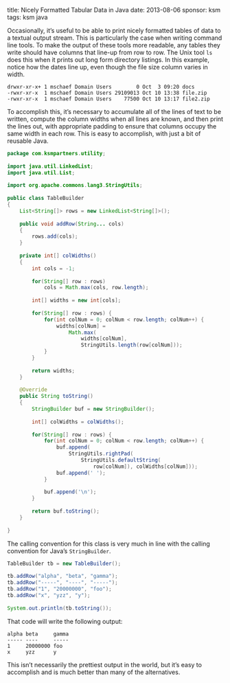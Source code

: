 title: Nicely Formatted Tabular Data in Java
date: 2013-08-06
sponsor: ksm 
tags: ksm java

Occasionally, it’s useful to be able to print nicely formatted tables
of data to a textual output stream. This is particularly the case when
writing command line tools. To make the output of these tools more
readable, any tables they write should have columns that line-up from
row to row. The Unix tool `ls` does this when it prints out long form
directory listings. In this example, notice how the dates line up,
even though the file size column varies in width.

```nohighlight
drwxr-xr-x+ 1 mschaef Domain Users        0 Oct  3 09:20 docs
-rwxr-xr-x  1 mschaef Domain Users 29109013 Oct 10 13:38 file.zip
-rwxr-xr-x  1 mschaef Domain Users    77500 Oct 10 13:17 file2.zip
```

To accomplish this, it’s necessary to accumulate all of the lines of
text to be written, compute the column widths when all lines are
known, and then print the lines out, with appropriate padding to
ensure that columns occupy the same width in each row. This is easy to
accomplish, with just a bit of reusable Java.

```java
package com.ksmpartners.utility;
 
import java.util.LinkedList;
import java.util.List;
 
import org.apache.commons.lang3.StringUtils;
 
public class TableBuilder
{
    List<String[]> rows = new LinkedList<String[]>();
 
    public void addRow(String... cols)
    {
        rows.add(cols);
    }
 
    private int[] colWidths()
    {
        int cols = -1;
 
        for(String[] row : rows)
            cols = Math.max(cols, row.length);
 
        int[] widths = new int[cols];
 
        for(String[] row : rows) {
            for(int colNum = 0; colNum < row.length; colNum++) {
                widths[colNum] =
                    Math.max(
                        widths[colNum],
                        StringUtils.length(row[colNum]));
            }
        }
 
        return widths;
    }
 
    @Override
    public String toString()
    {
        StringBuilder buf = new StringBuilder();
 
        int[] colWidths = colWidths();
 
        for(String[] row : rows) {
            for(int colNum = 0; colNum < row.length; colNum++) {
                buf.append(
                    StringUtils.rightPad(
                        StringUtils.defaultString(
                            row[colNum]), colWidths[colNum]));
                buf.append(' ');
            }
 
            buf.append('\n');
        }
 
        return buf.toString();
    }
 
}
```

The calling convention for this class is very much in line with the
calling convention for Java’s `StringBuilder`.

```java
TableBuilder tb = new TableBuilder();
 
tb.addRow("alpha", "beta", "gamma");
tb.addRow("-----", "----", "-----");
tb.addRow("1", "20000000", "foo");
tb.addRow("x", "yzz", "y");
 
System.out.println(tb.toString());
```

That code will write the following output:

```nohighlight
alpha beta     gamma
----- ----     -----
1     20000000 foo
x     yzz      y
```

This isn’t necessarily the prettiest output in the world, but it’s
easy to accomplish and is much better than many of the alternatives.
